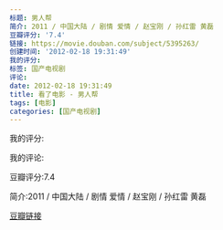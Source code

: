 ```yaml
---
标题: 男人帮
简介: 2011 / 中国大陆 / 剧情 爱情 / 赵宝刚 / 孙红雷 黄磊
豆瓣评分: '7.4'
链接: https://movie.douban.com/subject/5395263/
创建时间: '2012-02-18 19:31:49'
我的评分:
标签: 国产电视剧
评论:
date: 2012-02-18 19:31:49
title: 看了电影 - 男人帮
tags: [电影]
categories: [国产电视剧]
---
```


我的评分:

我的评论:

豆瓣评分:7.4

简介:2011 / 中国大陆 / 剧情 爱情 / 赵宝刚 / 孙红雷 黄磊

[豆瓣链接](https://movie.douban.com/subject/5395263/)

